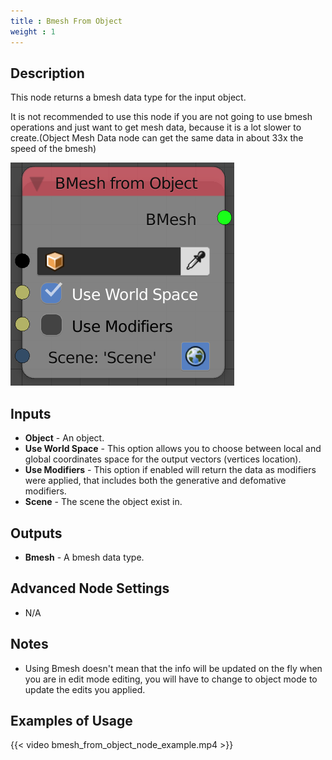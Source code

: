 ```yaml
---
title : Bmesh From Object
weight : 1
---
```


## Description

This node returns a bmesh data type for the input object.

It is not recommended to use this node if you are not going to use bmesh
operations and just want to get mesh data, because it is a lot slower to
create.(Object Mesh Data node can get the same data in about 33x the
speed of the bmesh)

![image](bmesh_from_object_node.png)

## Inputs

  - **Object** - An object.
  - **Use World Space** - This option allows you to choose between local
    and global coordinates space for the output vectors (vertices
    location).
  - **Use Modifiers** - This option if enabled will return the data as
    modifiers were applied, that includes both the generative and
    defomative modifiers.
  - **Scene** - The scene the object exist in.

## Outputs

  - **Bmesh** - A bmesh data type.

## Advanced Node Settings

  - N/A

## Notes

  - Using Bmesh doesn't mean that the info will be updated on the fly
    when you are in edit mode editing, you will have to change to object
    mode to update the edits you applied.

## Examples of Usage

{{< video bmesh_from_object_node_example.mp4 >}}
